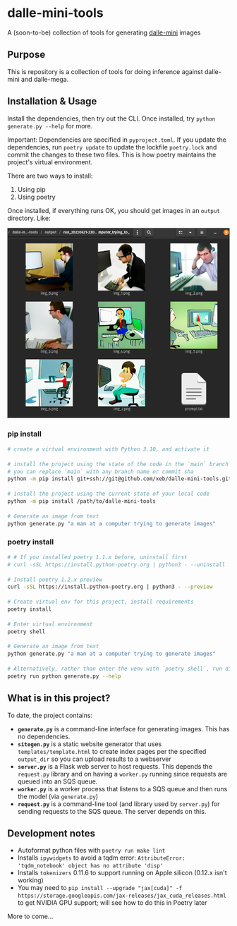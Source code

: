 # dalle-mini-tools

A (soon-to-be) collection of tools for generating [dalle-mini](https://github.com/borisdayma/dalle-mini) images

## Purpose

This is repository is a collection of tools for doing inference against dalle-mini and dalle-mega.

## Installation & Usage

Install the dependencies, then try out the CLI. Once installed, try `python generate.py --help` for more.

Important: Dependencies are specified in `pyproject.toml`. If you update the dependencies, run `poetry update` to update the lockfile `poetry.lock` and commit the changes to these two files. This is how poetry maintains the project's virtual environment.

There are two ways to install:

1. Using pip
1. Using poetry

Once installed, if everything runs OK, you should get images in an `output` directory. Like:

![dalle-mini Samples](assets/dalle-mini-samples.png)

### pip install

```sh
# create a virtual environment with Python 3.10, and activate it

# install the project using the state of the code in the `main` branch
# you can replace `main` with any branch name or commit sha
python -m pip install git+ssh://git@github.com/xeb/dalle-mini-tools.git@main

# install the project using the current state of your local code
python -m pip install /path/to/dalle-mini-tools

# Generate an image from text
python generate.py "a man at a computer trying to generate images"
```

### poetry install

```sh
# # If you installed poetry 1.1.x before, uninstall first
# curl -sSL https://install.python-poetry.org | python3 - --uninstall

# Install poetry 1.2.x preview
curl -sSL https://install.python-poetry.org | python3 - --preview

# Create virtual env for this project, install requirements
poetry install

# Enter virtual environment
poetry shell

# Generate an image from text
python generate.py "a man at a computer trying to generate images"

# Alternatively, rather than enter the venv with `poetry shell`, run directly:
poetry run python generate.py --help
```

## What is in this project?

To date, the project contains:

* __`generate.py`__ is a command-line interface for generating images. This has no dependencies.
* __`sitegen.py`__ is a static website generator that uses `templates/template.html` to create index pages per the specified `output_dir` so you can upload results to a webserver
* __`server.py`__ is a Flask web server to host requests. This depends the `request.py` library and on having a `worker.py` running since requests are queued into an SQS queue.
* __`worker.py`__ is a worker process that listens to a SQS queue and then runs the model (via `generate.py`)
* __`request.py`__ is a command-line tool (and library used by `server.py`) for sending requests to the SQS queue. The server depends on this.

## Development notes

- Autoformat python files with `poetry run make lint`
- Installs `ipywidgets` to avoid a tqdm error: `AttributeError: 'tqdm_notebook' object has no attribute 'disp'`
- Installs `tokenizers` 0.11.6 to support running on Apple silicon (0.12.x isn't working)
- You may need to `pip install --upgrade "jax[cuda]" -f https://storage.googleapis.com/jax-releases/jax_cuda_releases.html` to get NVIDIA GPU support; will see how to do this in Poetry later

More to come...
